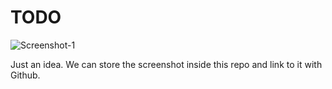 TODO
==============================

![Screenshot-1](http://i.imgur.com/XTlrbGS.png "Screenshot 1")

Just an idea. We can store the screenshot inside this repo and link to it with Github.
